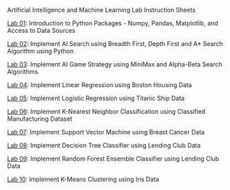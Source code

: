 Artificial Intelligence and Machine Learning Lab Instruction Sheets

[Lab 01](https://github.com/sri976/Aiml_2303A52033/blob/main/AIML_LAB_01_ipynb.ipynb): Introduction to Python Packages - Numpy, Pandas, Matplotlib, and Access to Data Sources

[Lab 02](https://github.com/sri976/Aiml_2303A52033/blob/main/AIML_LAB_02_ipynb.ipynb): Implement AI Search using Breadth First, Depth First and A* Search Algorithm using Python

[Lab 03](https://github.com/sri976/Aiml_2303A52033/blob/main/AIML_LAB_03.ipynb): Implement AI Game Strategy using MiniMax and Alpha-Beta Search Algorithms

[Lab 04](https://github.com/sri976/Aiml_2303A52033/blob/main/AIML_ASS_4.ipynb): Implement Linear Regression using Boston Housing Data

[Lab 05](https://github.com/sri976/Aiml_2303A52033/blob/main/AIML_ASS_5.ipynb): Implement Logistic Regression using Titanic Ship Data

[Lab 06](https://github.com/sri976/Aiml_2303A52033/blob/main/AIML_ASS_6.ipynb): Implement K-Nearest Neighbor Classification using Classified Manufacturing Dataset

[Lab 07](https://github.com/sri976/Aiml_2303A52033/blob/main/AIML_SVM_ASS_07.ipynb): Implement Support Vector Machine using Breast Cancer Data

[Lab 08](https://github.com/sri976/Aiml_2303A52033/blob/main/AIML_ASS_8.ipynb): Implement Decision Tree Classifier using Lending Club Data

[Lab 09](https://github.com/sri976/Aiml_2303A52033/blob/main/AIML_ASS_9.ipynb): Implement Random Forest Ensemble Classifier using Lending Club Data

[Lab 10](): Implement K-Means Clustering using Iris Data

